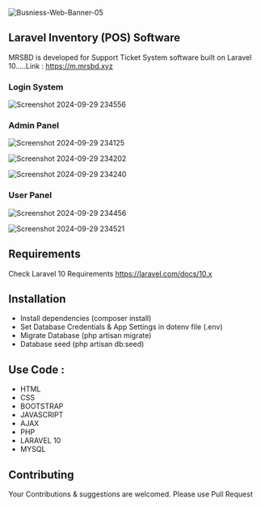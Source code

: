 ![Busniess-Web-Banner-05](https://github.com/Mostafizur008/inventory-software/assets/107453434/bf0c4eef-462d-409f-a60a-f33ab5b88779)

## Laravel Inventory (POS) Software
MRSBD is developed for Support Ticket System software built on Laravel 10.....Link : https://m.mrsbd.xyz

### Login System
![Screenshot 2024-09-29 234556](https://github.com/user-attachments/assets/a5669a75-c542-4009-b66f-40a76cd1bfa5)


### Admin Panel
![Screenshot 2024-09-29 234125](https://github.com/user-attachments/assets/cbabc82c-cca2-4bf2-b56b-e5c466a701c6)

![Screenshot 2024-09-29 234202](https://github.com/user-attachments/assets/4378153a-1032-4c34-9a4e-7f69d0a54fcb)

![Screenshot 2024-09-29 234240](https://github.com/user-attachments/assets/db31daed-945a-4ac0-a057-e80c353e5c93)

### User Panel
![Screenshot 2024-09-29 234456](https://github.com/user-attachments/assets/73896c55-c3cc-4930-83ba-19f4bbe27f09)

![Screenshot 2024-09-29 234521](https://github.com/user-attachments/assets/a8c4a04d-e5f2-4156-abb6-690c413d5edb)

## Requirements
Check Laravel 10 Requirements https://laravel.com/docs/10.x

## Installation
- Install dependencies (composer install)<br>
- Set Database Credentials & App Settings in dotenv file (.env)<br>
- Migrate Database (php artisan migrate)<br>
- Database seed (php artisan db:seed)


## Use Code : 
- HTML<br>
- CSS<br>
- BOOTSTRAP<br>
- JAVASCRIPT<br>
- AJAX<br>
- PHP<br>
- LARAVEL 10<br>
- MYSQL

## Contributing
Your Contributions & suggestions are welcomed. Please use Pull Request

